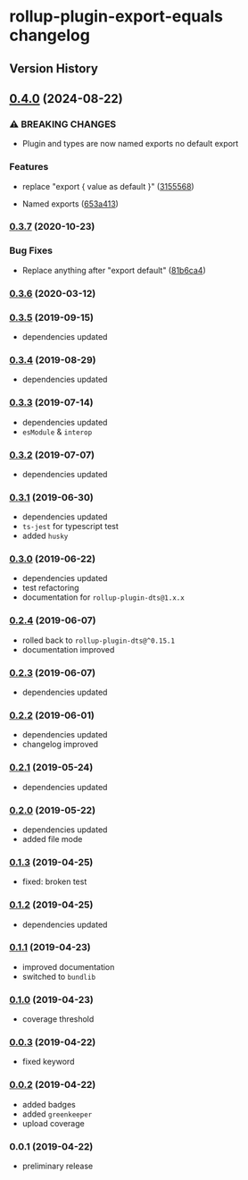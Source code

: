 # rollup-plugin-export-equals changelog

## Version History

## [0.4.0](https://github.com/manferlo81/rollup-plugin-export-equals/compare/v0.3.7...v0.4.0) (2024-08-22)

### ⚠ BREAKING CHANGES

* Plugin and types are now named exports no default export

### Features

* replace "export { value as default }" ([3155568](https://github.com/manferlo81/rollup-plugin-export-equals/commit/3155568fed09fb613cf80b3e36c9a8a13a5b20b9))

* Named exports ([653a413](https://github.com/manferlo81/rollup-plugin-export-equals/commit/653a41380886a3037611710232260be31c4a48f4))

### [0.3.7](https://github.com/manferlo81/rollup-plugin-export-equals/compare/v0.3.6...v0.3.7) (2020-10-23)

### Bug Fixes

* Replace anything after "export default" ([81b6ca4](https://github.com/manferlo81/rollup-plugin-export-equals/commit/81b6ca4e2cc4a3d0e0b42f9def15d468b8fd791e))

### [0.3.6](https://github.com/manferlo81/rollup-plugin-export-equals/compare/v0.3.5...v0.3.6) (2020-03-12)

### [0.3.5](https://github.com/manferlo81/rollup-plugin-export-equals/compare/v0.3.4...v0.3.5) (2019-09-15)

* dependencies updated

### [0.3.4](https://github.com/manferlo81/rollup-plugin-export-equals/compare/v0.3.3...v0.3.4) (2019-08-29)

* dependencies updated

### [0.3.3](https://github.com/manferlo81/rollup-plugin-export-equals/compare/v0.3.2...v0.3.3) (2019-07-14)

* dependencies updated
* `esModule` & `interop`

### [0.3.2](https://github.com/manferlo81/rollup-plugin-export-equals/compare/v0.3.1...v0.3.2) (2019-07-07)

* dependencies updated

### [0.3.1](https://github.com/manferlo81/rollup-plugin-export-equals/compare/v0.3.0...v0.3.1) (2019-06-30)

* dependencies updated
* `ts-jest` for typescript test
* added `husky`

### [0.3.0](https://github.com/manferlo81/rollup-plugin-export-equals/compare/v0.2.4...v0.3.0) (2019-06-22)

* dependencies updated
* test refactoring
* documentation for `rollup-plugin-dts@1.x.x`

### [0.2.4](https://github.com/manferlo81/rollup-plugin-export-equals/compare/v0.2.3...v0.2.4) (2019-06-07)

* rolled back to `rollup-plugin-dts@^0.15.1`
* documentation improved

### [0.2.3](https://github.com/manferlo81/rollup-plugin-export-equals/compare/v0.2.2...v0.2.3) (2019-06-07)

* dependencies updated

### [0.2.2](https://github.com/manferlo81/rollup-plugin-export-equals/compare/v0.2.1...v0.2.2) (2019-06-01)

* dependencies updated
* changelog improved

### [0.2.1](https://github.com/manferlo81/rollup-plugin-export-equals/compare/v0.2.0...v0.2.1) (2019-05-24)

* dependencies updated

### [0.2.0](https://github.com/manferlo81/rollup-plugin-export-equals/compare/v0.1.3...v0.2.0) (2019-05-22)

* dependencies updated
* added file mode

### [0.1.3](https://github.com/manferlo81/rollup-plugin-export-equals/compare/v0.1.2...v0.1.3) (2019-04-25)

* fixed: broken test

### [0.1.2](https://github.com/manferlo81/rollup-plugin-export-equals/compare/v0.1.1...v0.1.2) (2019-04-25)

* dependencies updated

### [0.1.1](https://github.com/manferlo81/rollup-plugin-export-equals/compare/v0.1.0...v0.1.1) (2019-04-23)

* improved documentation
* switched to `bundlib`

### [0.1.0](https://github.com/manferlo81/rollup-plugin-export-equals/compare/v0.0.3...v0.1.0) (2019-04-23)

* coverage threshold

### [0.0.3](https://github.com/manferlo81/rollup-plugin-export-equals/compare/v0.0.2...v0.0.3) (2019-04-22)

* fixed keyword

### [0.0.2](https://github.com/manferlo81/rollup-plugin-export-equals/compare/v0.0.1...v0.0.2) (2019-04-22)

* added badges
* added `greenkeeper`
* upload coverage

### 0.0.1 (2019-04-22)

* preliminary release
